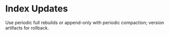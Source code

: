 # Index Updates

Use periodic full rebuilds or append-only with periodic compaction; version artifacts for rollback.
